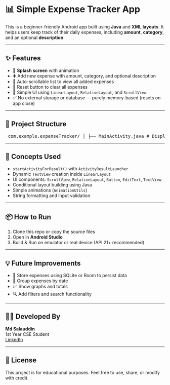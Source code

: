 # 📊 Simple Expense Tracker App

This is a beginner-friendly Android app built using **Java** and **XML layouts**. It helps users keep track of their daily expenses, including **amount**, **category**, and an optional **description**.

---

## ✨ Features

- 🏁 **Splash screen** with animation  
- ➕ Add new expense with amount, category, and optional description  
- 📜 Auto-scrollable list to view all added expenses  
- 🔁 Reset button to clear all expenses  
- 🎯 Simple UI using `LinearLayout`, `RelativeLayout`, and `ScrollView`  
- ✅ No external storage or database — purely memory-based (resets on app close)

---

## 📁 Project Structure

<pre> com.example.expenseTracker/ │ ├── MainActivity.java # Displays all added expenses ├── addExpense.java # Activity to input new expense details ├── screen_splash.java # Splash screen logic │ ├── res/ │ ├── layout/ │ │ ├── activity_main.xml │ │ ├── activity_add_expense.xml │ │ └── screen_splash.xml │ │ │ ├── drawable/ │ │ │ ├── values/ │ │ └── strings.xml │ │ │ └── anim/ │ └── transition_x.xml # Entry animation </pre>

---

## 🧠 Concepts Used

- `startActivityForResult()` with `ActivityResultLauncher`
- Dynamic `TextView` creation inside `LinearLayout`
- UI components: `ScrollView`, `RelativeLayout`, `Button`, `EditText`, `TextView`
- Conditional layout building using Java
- Simple animations (`AnimationUtils`)
- String formatting and input validation

---

## 📦 How to Run

1. Clone this repo or copy the source files
2. Open in **Android Studio**
3. Build & Run on emulator or real device (API 21+ recommended)

---

## 💡 Future Improvements

- 🔄 Store expenses using SQLite or Room to persist data
- 📅 Group expenses by date
- 📈 Show graphs and totals
- 🔍 Add filters and search functionality

---

## 🙋‍♂️ Developed By

**Md Salauddin**  
1st Year CSE Student  
[LinkedIn](https://www.linkedin.com/in/mdsalauddinn/)

---

## 📜 License

This project is for educational purposes. Feel free to use, share, or modify with credit.


